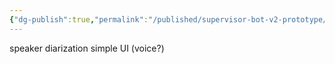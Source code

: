 ```yaml
---
{"dg-publish":true,"permalink":"/published/supervisor-bot-v2-prototype/","noteIcon":""}
---
```


speaker diarization 
simple UI
(voice?)